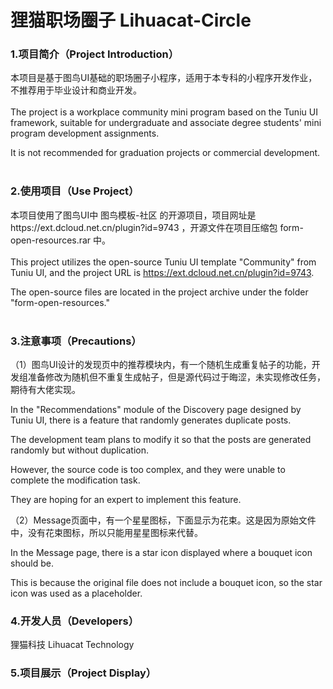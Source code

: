 # 狸猫职场圈子 Lihuacat-Circle

### 1.项目简介（Project Introduction）

本项目是基于图鸟UI基础的职场圈子小程序，适用于本专科的小程序开发作业，不推荐用于毕业设计和商业开发。
<br>
<br>
The project is a workplace community mini program based on the Tuniu UI framework, suitable for undergraduate and associate degree students' mini program development assignments. 

It is not recommended for graduation projects or commercial development.
<br>
<br>
### 2.使用项目（Use Project）

本项目使用了图鸟UI中 图鸟模板-社区 的开源项目，项目网址是https://ext.dcloud.net.cn/plugin?id=9743  ，开源文件在项目压缩包 form-open-resources.rar 中。
<br>
<br>
This project utilizes the open-source Tuniu UI template "Community" from Tuniu UI, and the project URL is https://ext.dcloud.net.cn/plugin?id=9743. 

The open-source files are located in the project archive under the folder "form-open-resources."
<br>
<br>

### 3.注意事项（Precautions）

（1）图鸟UI设计的发现页中的推荐模块内，有一个随机生成重复帖子的功能，开发组准备修改为随机但不重复生成帖子，但是源代码过于晦涩，未实现修改任务，期待有大佬实现。



In the "Recommendations" module of the Discovery page designed by Tuniu UI, there is a feature that randomly generates duplicate posts. 

The development team plans to modify it so that the posts are generated randomly but without duplication.

However, the source code is too complex, and they were unable to complete the modification task. 

They are hoping for an expert to implement this feature.




（2）Message页面中，有一个星星图标，下面显示为花束。这是因为原始文件中，没有花束图标，所以只能用星星图标来代替。



In the Message page, there is a star icon displayed where a bouquet icon should be. 

This is because the original file does not include a bouquet icon, so the star icon was used as a placeholder.



### 4.开发人员（Developers）

狸猫科技 Lihuacat Technology

### 5.项目展示（Project Display）


